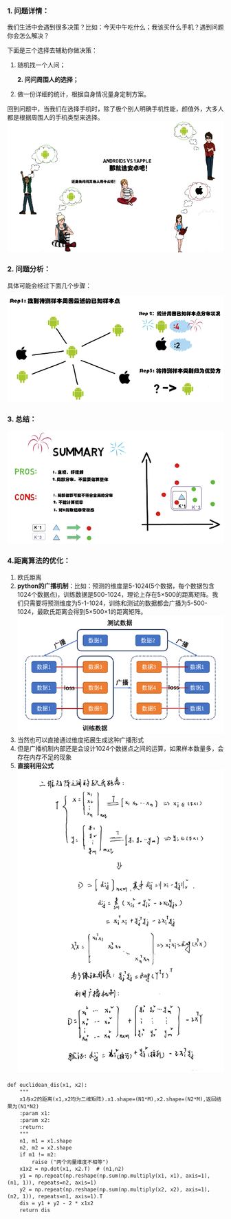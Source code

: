 ### 1. 问题详情：

我们生活中会遇到很多决策？比如：今天中午吃什么；我该买什么手机？遇到问题你会怎么解决？

下面是三个选择去辅助你做决策：

1. 随机找一个人问；

   **2. 问问周围人的选择；**

3. 做一份详细的统计，根据自身情况量身定制方案。

回到问题中，当我们在选择手机时，除了极个别人明确手机性能，颜值外，大多人都是根据周围人的手机类型来选择。
![image](picture/1.png)

### 2. 问题分析：

具体可能会经过下面几个步骤：

![image](picture/2.png)

### 3. 总结：

![image](picture/3.png)

### 4.距离算法的优化：

1. 欧氏距离
2. **python的广播机制**：比如：预测的维度是5-1024(5个数据，每个数据包含1024个数据点)，训练数据是500-1024，理论上存在5×500的距离矩阵。我们只需要将预测维度为5-1-1024，训练和测试的数据都会广播为5-500-1024，最欧氏距离会得到5×500×1的距离矩阵。![image](picture/4.png)
3. 当然也可以直接通过维度拓展生成这种广播形式
4. 但是广播机制内部还是会设计1024个数据点之间的运算，如果样本数量多，会存在内存不足的现象
5. **直接利用公式**![image](picture/5.png)

```
def euclidean_dis(x1, x2):
    """
    x1与x2的距离(x1,x2均为二维矩阵).x1.shape=(N1*M),x2.shape=(N2*M),返回结果为(N1*N2)
    :param x1:
    :param x2:
    :return:
    """
    n1, m1 = x1.shape
    n2, m2 = x2.shape
    if m1 != m2:
        raise ("两个向量维度不相等")
    x1x2 = np.dot(x1, x2.T)  # (n1,n2)
    y1 = np.repeat(np.reshape(np.sum(np.multiply(x1, x1), axis=1), (n1, 1)), repeats=n2, axis=1)
    y2 = np.repeat(np.reshape(np.sum(np.multiply(x2, x2), axis=1), (n2, 1)), repeats=n1, axis=1).T
    dis = y1 + y2 - 2 * x1x2
    return dis
```

